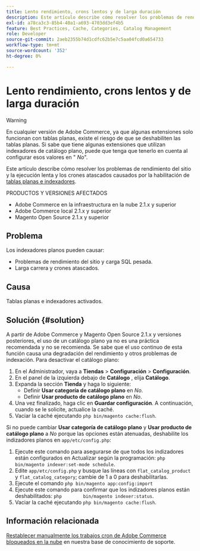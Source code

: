 ```yaml
---
title: Lento rendimiento, crons lentos y de larga duración
description: Este artículo describe cómo resolver los problemas de rendimiento del sitio y la ejecución lenta y los crones atascados causados por la activación de tablas planas e indexadores.
exl-id: a78ca3c3-85b4-40a1-a693-4703dd3ef4b5
feature: Best Practices, Cache, Categories, Catalog Management
role: Developer
source-git-commit: 2aeb2355b74d1cdfc62b5e7c5aa04fcd0a654733
workflow-type: tm+mt
source-wordcount: '352'
ht-degree: 0%

---
```


# Lento rendimiento, crons lentos y de larga duración

>[!WARNING]
>
>En cualquier versión de Adobe Commerce, ya que algunas extensiones solo funcionan con tablas planas, existe el riesgo de que se deshabiliten las tablas planas. Si sabe que tiene algunas extensiones que utilizan indexadores de catálogo plano, puede que tenga que tenerlo en cuenta al configurar esos valores en &quot; *No*&quot;.

Este artículo describe cómo resolver los problemas de rendimiento del sitio y la ejecución lenta y los crones atascados causados por la habilitación de [tablas planas e indexadores](https://experienceleague.adobe.com/en/docs/commerce-admin/catalog/catalog/catalog-flat).

PRODUCTOS Y VERSIONES AFECTADOS

* Adobe Commerce en la infraestructura en la nube 2.1.x y superior
* Adobe Commerce local 2.1.x y superior
* Magento Open Source 2.1.x y superior

## Problema

Los indexadores planos pueden causar:

* Problemas de rendimiento del sitio y carga SQL pesada.
* Larga carrera y crones atascados.

## Causa

Tablas planas e indexadores activados.

## Solución {#solution}

A partir de Adobe Commerce y Magento Open Source 2.1.x y versiones posteriores, el uso de un catálogo plano ya no es una práctica recomendada y no se recomienda. Se sabe que el uso continuo de esta función causa una degradación del rendimiento y otros problemas de indexación. Para desactivar el catálogo plano:

1. En el Administrador, vaya a **Tiendas** > **Configuración** > **Configuración**.
1. En el panel de la izquierda debajo de **Catálogo** , elija **Catálogo**.
1. Expanda la sección **Tienda** y haga lo siguiente:
   * Definir **Usar categoría de catálogo plano** en *No*.
   * Definir **Usar producto de catálogo plano** en *No*.
1. Una vez finalizado, haga clic en **Guardar configuración**. A continuación, cuando se le solicite, actualice la caché.
1. Vaciar la caché ejecutando `php bin/magento cache:flush`.

Si no puede cambiar **Usar categoría de catálogo plano** y **Usar producto de catálogo plano** a *No* porque las opciones están atenuadas, deshabilite los indizadores planos en `app/etc/config.php`:

1. Ejecute este comando para asegurarse de que todos los indizadores están configurados en Actualizar según la programación: `php bin/magento indexer:set-mode schedule`.
1. Edite `app/etc/config.php` y busque las líneas con `flat_catalog_product` y `flat_catalog_category`; cambie de 1 a 0 para deshabilitarlas.
1. Ejecute el comando `php bin/magento app:config:import`
1. Ejecute este comando para confirmar que los indizadores planos están deshabilitados: `php        bin/magento indexer:status`.
1. Vaciar la caché ejecutando `php bin/magento cache:flush`.

## Información relacionada

[Restablecer manualmente los trabajos cron de Adobe Commerce bloqueados en la nube](/help/how-to/general/reset-stuck-magento-cron-jobs-manually-on-cloud.md) en nuestra base de conocimiento de soporte.
